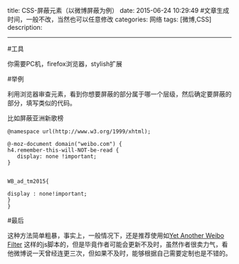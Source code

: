 title:   CSS-屏蔽元素（以微博屏蔽为例）
date: 2015-06-24 10:29:49 #文章生成时间，一般不改，当然也可以任意修改
categories: 网络
tags: [微博,CSS] 
description: 

---

#工具

你需要PC机，firefox浏览器，stylish扩展

#举例


利用浏览器审查元素，看到你想要屏蔽的部分属于哪一个层级，然后确定要屏蔽的部分，填写类似的代码。

比如屏蔽亚洲新歌榜

    @namespace url(http://www.w3.org/1999/xhtml);

    @-moz-document domain("weibo.com") {
    h4.remember-this-will-NOT-be-read {
       display: none !important;
    }


    WB_ad_tm2015{

    display : none!important;
    }
    }

#最后

这种方法简单粗暴，事实上，一般情况下，还是推荐使用如[Yet Another Weibo Filter](https://tiansh.github.io/yawf/en.html) 这样的js脚本的，但是毕竟作者可能会更新不及时，虽然作者很卖力气，看他微博说一天曾经连更三次，但如果不及时，能够根据自己需要定制也是不错的。




